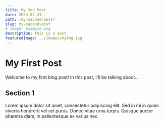 ```yaml
---
title: My 2nd Post
date: 2023-02-23
path: /my-second-post/
slug: my-second-post
# image: example.png
description: this is a post
featuredImage: ../images/myImg.jpg
---
```


# My First Post

Welcome to my first blog post! In this post, I'll be talking about...

## Section 1

Lorem ipsum dolor sit amet, consectetur adipiscing elit. Sed in mi in quam viverra hendrerit vel vel purus. Donec vitae urna turpis. Quisque auctor pharetra diam, in pellentesque ex varius nec.
